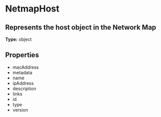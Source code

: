 # NetmapHost

## Represents the host object in the Network Map

**Type:** object

## Properties
* macAddress
* metadata
* name
* ipAddress
* description
* links
* id
* type
* version
